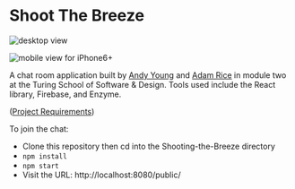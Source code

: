 # Shoot The Breeze

![desktop view](https://github.com/andy-young/Shooting-the-Breeze/blob/master/screen.png)

![mobile view for iPhone6+](https://github.com/andy-young/Shooting-the-Breeze/blob/master/iPhone6+.png)

A chat room application built by [Andy Young](https://github.com/andy-young) and [Adam Rice](https://github.com/adam-rice) in module two at the Turing School of Software & Design. Tools used include the React library, Firebase, and Enzyme.

([Project Requirements](http://frontend.turing.io/projects/shoot-the-breeze))

To join the chat:
- Clone this repository then cd into the Shooting-the-Breeze directory
- `npm install`
- `npm start`
- Visit the URL: http://localhost:8080/public/
